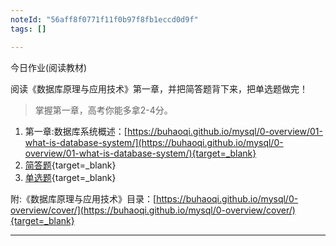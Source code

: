 ```yaml
---
noteId: "56aff8f0771f11f0b97f8fb1eccd0d9f"
tags: []

---
```


今日作业(阅读教材)

阅读《数据库原理与应用技术》第一章，并把简答题背下来，把单选题做完！ 

> 掌握第一章，高考你能多拿2-4分。

1. 第一章:数据库系统概述：[https://buhaoqi.github.io/mysql/0-overview/01-what-is-database-system/](https://buhaoqi.github.io/mysql/0-overview/01-what-is-database-system/){target=_blank}
2. [简答题](https://buhaoqi.github.io/mysql/0-overview/01-what-is-database-system/#_2){target=_blank}
3. [单选题](https://buhaoqi.github.io/mysql/0-overview/01-what-is-database-system/#_3){target=_blank}


附:《数据库原理与应用技术》目录：[https://buhaoqi.github.io/mysql/0-overview/cover/](https://buhaoqi.github.io/mysql/0-overview/cover/){target=_blank}

---